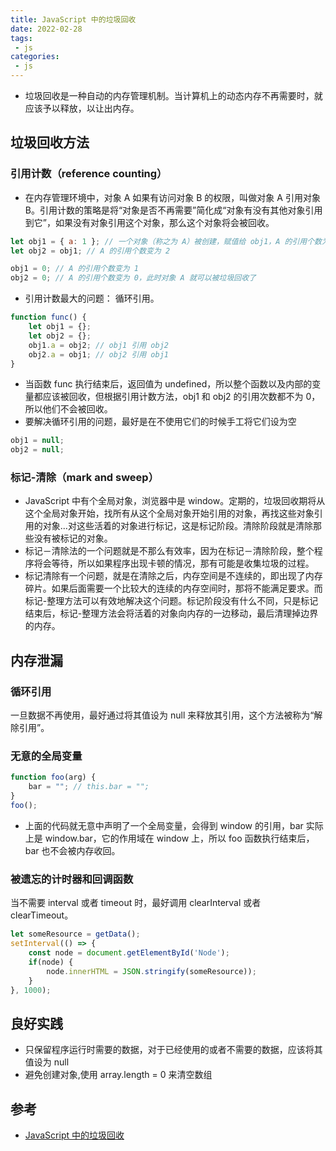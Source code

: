 ```yaml
---
title: JavaScript 中的垃圾回收
date: 2022-02-28
tags:
 - js
categories:
 - js
---
```


- 垃圾回收是一种自动的内存管理机制。当计算机上的动态内存不再需要时，就应该予以释放，以让出内存。

## 垃圾回收方法

### 引用计数（reference counting）

- 在内存管理环境中，对象 A 如果有访问对象 B 的权限，叫做对象 A 引用对象 B。引用计数的策略是将“对象是否不再需要”简化成“对象有没有其他对象引用到它”，如果没有对象引用这个对象，那么这个对象将会被回收。

```js
let obj1 = { a: 1 }; // 一个对象（称之为 A）被创建，赋值给 obj1，A 的引用个数为 1
let obj2 = obj1; // A 的引用个数变为 2

obj1 = 0; // A 的引用个数变为 1
obj2 = 0; // A 的引用个数变为 0，此时对象 A 就可以被垃圾回收了
```

- 引用计数最大的问题： 循环引用。

```js
function func() {
    let obj1 = {};
    let obj2 = {};
    obj1.a = obj2; // obj1 引用 obj2
    obj2.a = obj1; // obj2 引用 obj1
}
```

- 当函数 func 执行结束后，返回值为 undefined，所以整个函数以及内部的变量都应该被回收，但根据引用计数方法，obj1 和 obj2 的引用次数都不为 0，所以他们不会被回收。
- 要解决循环引用的问题，最好是在不使用它们的时候手工将它们设为空

```js
obj1 = null;
obj2 = null;
```

### 标记-清除（mark and sweep）

- JavaScript 中有个全局对象，浏览器中是 window。定期的，垃圾回收期将从这个全局对象开始，找所有从这个全局对象开始引用的对象，再找这些对象引用的对象...对这些活着的对象进行标记，这是标记阶段。清除阶段就是清除那些没有被标记的对象。
- 标记－清除法的一个问题就是不那么有效率，因为在标记－清除阶段，整个程序将会等待，所以如果程序出现卡顿的情况，那有可能是收集垃圾的过程。
- 标记清除有一个问题，就是在清除之后，内存空间是不连续的，即出现了内存碎片。如果后面需要一个比较大的连续的内存空间时，那将不能满足要求。而标记-整理方法可以有效地解决这个问题。标记阶段没有什么不同，只是标记结束后，标记-整理方法会将活着的对象向内存的一边移动，最后清理掉边界的内存。

## 内存泄漏

### 循环引用

一旦数据不再使用，最好通过将其值设为 null 来释放其引用，这个方法被称为“解除引用”。

### 无意的全局变量

```js
function foo(arg) {
    bar = ""; // this.bar = "";
}
foo();
```

- 上面的代码就无意中声明了一个全局变量，会得到 window 的引用，bar 实际上是 window.bar，它的作用域在 window 上，所以 foo 函数执行结束后，bar 也不会被内存收回。

### 被遗忘的计时器和回调函数

当不需要 interval 或者 timeout 时，最好调用 clearInterval 或者 clearTimeout。

```js
let someResource = getData();
setInterval(() => {
    const node = document.getElementById('Node');
    if(node) {
        node.innerHTML = JSON.stringify(someResource));
    }
}, 1000);
```

## 良好实践

- 只保留程序运行时需要的数据，对于已经使用的或者不需要的数据，应该将其值设为 null
- 避免创建对象,使用 array.length = 0 来清空数组

## 参考

- [JavaScript 中的垃圾回收](https://zhuanlan.zhihu.com/p/23992332)
